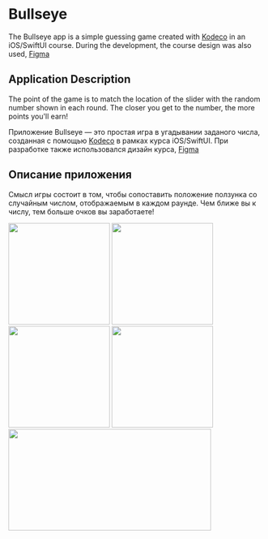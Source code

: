 # Bullseye

The Bullseye app is a simple guessing game created with [Kodeco](https://www.kodeco.com/)  in an iOS/SwiftUI course. During the development, the course design was also used, [Figma](https://www.figma.com/file/3MBMeYd2hP4rajTbHnZL0z/Bullseye?type=design&node-id=0-1&mode=design&t=WUux3NOpjjKJFpix-0) 

## Application Description

The point of the game is to match the location of the slider with the random number shown in each round. The closer you get to the number, the more points you'll earn!


Приложение Bullseye — это простая игра в угадывании заданого числа, созданная с помощью [Kodeco](https://www.kodeco.com/) в рамках курса iOS/SwiftUI. При разработке также использовался дизайн курса, [Figma](https://www.figma.com/file/3MBMeYd2hP4rajTbHnZL0z/Bullseye?type=design&node-id=0-1&mode=design&t=WUux3NOpjjKJFpix-0)

## Описание приложения

Смысл игры состоит в том, чтобы сопоставить положение ползунка со случайным числом, отображаемым в каждом раунде. Чем ближе вы к числу, тем больше очков вы заработаете!

<img src="https://github.com/Alexander2990/Bullseye/assets/64682381/51ac2117-2cfe-4ab0-b26e-ef29bc8fb127" width="200" />
<img src="https://github.com/Alexander2990/Bullseye/assets/64682381/7a54abbb-5d12-4443-933e-1262d012d90c" width="200" />
<img src="https://github.com/Alexander2990/Bullseye/assets/64682381/22c70a6f-1b04-498a-bff8-a6b723425e73" width="200" />
<img src="https://github.com/Alexander2990/Bullseye/assets/64682381/9ba02116-8343-4e10-938d-3acde998a197" width="200" />
<img src="https://github.com/Alexander2990/Bullseye/assets/64682381/88ebc647-68f8-42b8-b6d9-08f9c4b6c243" width="400" height="200"/>
